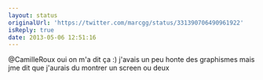 ```yaml
---
layout: status
originalUrl: 'https://twitter.com/marcgg/status/331390706490961922'
isReply: true
date: 2013-05-06 12:51:16
---
```


@CamilleRoux oui on m'a dit ça :) j'avais un peu honte des graphismes mais jme dit que j'aurais du montrer un screen ou deux
